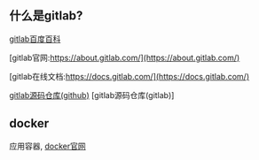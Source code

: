 ## 什么是gitlab?
[gitlab百度百科](https://baike.baidu.com/item/gitlab/3059600)

[gitlab官网:https://about.gitlab.com/](https://about.gitlab.com/)

[gitlab在线文档:https://docs.gitlab.com/](https://docs.gitlab.com/)

[gitlab源码仓库(github)](https://github.com/gitlabhq/gitlabhq)
[gitlab源码仓库(gitlab)]

## docker
应用容器,
[docker官网](https://www.docker.com/)

